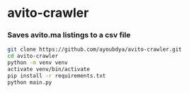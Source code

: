 # avito-crawler

### Saves avito.ma listings to a csv file

```bash
git clone https://github.com/ayoubdya/avito-crawler.git
cd avito-crawler
python -m venv venv
activate venv/bin/activate
pip install -r requirements.txt
python main.py
```
